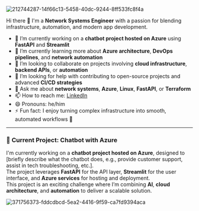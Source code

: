 ![212744287-14f66c13-5458-40dc-9244-8ff533fc8f4a](https://github.com/user-attachments/assets/78128f75-befc-4bd7-8b67-a95baf4a9c34)


Hi there 👋
I'm a **Network Systems Engineer** with a passion for blending infrastructure, automation, and modern app development.

- 🔭 I’m currently working on a **chatbot project hosted on Azure** using **FastAPI** and **Streamlit**
- 🌱 I’m currently learning more about **Azure architecture**, **DevOps pipelines**, and **network automation**
- 👯 I’m looking to collaborate on projects involving **cloud infrastructure**, **backend APIs**, or **automation**
- 🤔 I’m looking for help with contributing to open-source projects and advanced **CI/CD strategies**
- 💬 Ask me about **network systems**, **Azure**, **Linux**, **FastAPI**, or **Terraform**
- 📫 How to reach me: [LinkedIn](https://www.linkedin.com/in/saleem-aldomiaty/)        
- 😄 Pronouns: he/him
- ⚡ Fun fact: I enjoy turning complex infrastructure into smooth, automated workflows 🚀

---

### 🚀 **Current Project: Chatbot with Azure**

I'm currently working on a **chatbot project hosted on Azure**, designed to [briefly describe what the chatbot does, e.g., provide customer support, assist in tech troubleshooting, etc.].  
The project leverages **FastAPI** for the API layer, **Streamlit** for the user interface, and **Azure services** for hosting and deployment.  
This project is an exciting challenge where I’m combining **AI**, **cloud architecture**, and **automation** to deliver a scalable solution.



![371756373-fddcdbcd-5ea2-4416-9f59-ca7fd9394aca](https://github.com/user-attachments/assets/e22159b8-6ef9-4694-a94c-558ff60fb6bf)


